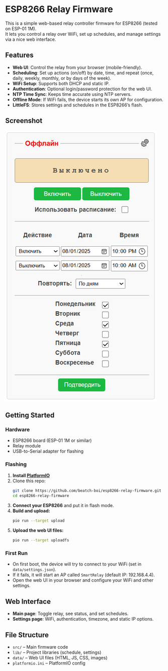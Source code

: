 # ESP8266 Relay Firmware

This is a simple web-based relay controller firmware for ESP8266 (tested on ESP-01 1M).  
It lets you control a relay over WiFi, set up schedules, and manage settings via a nice web interface.

## Features

- **Web UI**: Control the relay from your browser (mobile-friendly).
- **Scheduling**: Set up actions (on/off) by date, time, and repeat (once, daily, weekly, monthly, or by days of the week).
- **WiFi Setup**: Supports both DHCP and static IP.
- **Authentication**: Optional login/password protection for the web UI.
- **NTP Time Sync**: Keeps time accurate using NTP servers.
- **Offline Mode**: If WiFi fails, the device starts its own AP for configuration.
- **LittleFS**: Stores settings and schedules in the ESP8266’s flash.

## Screenshot

![Web UI Screenshot](docs/screenshot.png)

## Getting Started

### Hardware

- ESP8266 board (ESP-01 1M or similar)
- Relay module
- USB-to-Serial adapter for flashing

### Flashing

1. **Install [PlatformIO](https://platformio.org/)**
2. Clone this repo:
    ```sh
    git clone https://github.com/beatch-boi/esp8266-relay-firmware.git
    cd esp8266-relay-firmware
    ```
3. **Connect your ESP8266** and put it in flash mode.
4. **Build and upload:**
    ```sh
    pio run --target upload
    ```
5. **Upload the web UI files:**
    ```sh
    pio run --target uploadfs
    ```

### First Run

- On first boot, the device will try to connect to your WiFi (set in `data/settings.json`).
- If it fails, it will start an AP called `SmartRelay` (default IP: 192.168.4.4).
- Open the web UI in your browser and configure your WiFi and other settings.

## Web Interface

- **Main page**: Toggle relay, see status, and set schedules.
- **Settings page**: WiFi, authentication, timezone, and static IP options.

## File Structure

- `src/` – Main firmware code
- `lib/` – Project libraries (schedule, settings)
- `data/` – Web UI files (HTML, JS, CSS, images)
- `platformio.ini` – PlatformIO config
